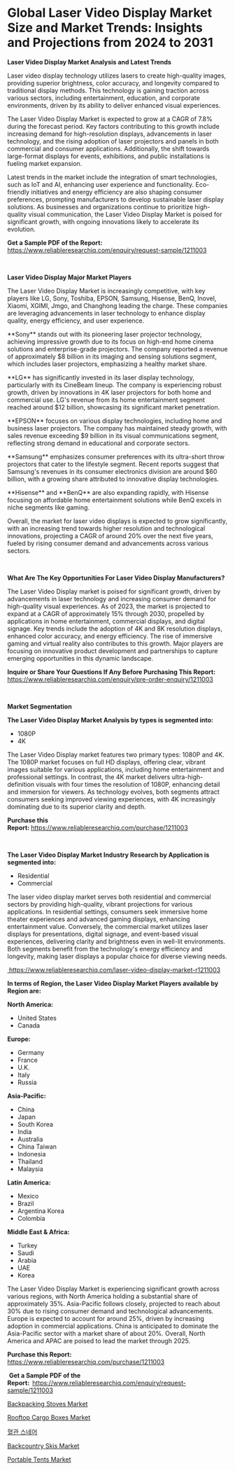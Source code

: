 <p><h1>Global Laser Video Display Market Size and Market Trends: Insights and Projections from 2024 to 2031</h1></p><p><strong>Laser Video Display Market Analysis and Latest Trends</strong></p>
<p><p>Laser video display technology utilizes lasers to create high-quality images, providing superior brightness, color accuracy, and longevity compared to traditional display methods. This technology is gaining traction across various sectors, including entertainment, education, and corporate environments, driven by its ability to deliver enhanced visual experiences.</p><p>The Laser Video Display Market is expected to grow at a CAGR of 7.8% during the forecast period. Key factors contributing to this growth include increasing demand for high-resolution displays, advancements in laser technology, and the rising adoption of laser projectors and panels in both commercial and consumer applications. Additionally, the shift towards large-format displays for events, exhibitions, and public installations is fueling market expansion.</p><p>Latest trends in the market include the integration of smart technologies, such as IoT and AI, enhancing user experience and functionality. Eco-friendly initiatives and energy efficiency are also shaping consumer preferences, prompting manufacturers to develop sustainable laser display solutions. As businesses and organizations continue to prioritize high-quality visual communication, the Laser Video Display Market is poised for significant growth, with ongoing innovations likely to accelerate its evolution.</p></p>
<p><strong>Get a Sample PDF of the Report:&nbsp;</strong> <a href="https://www.reliableresearchiq.com/enquiry/request-sample/1211003?utm_campaign=1102&utm_medium=2&utm_source=Github&utm_content=ia&utm_term=05102024&utm_id=laser-video-display">https://www.reliableresearchiq.com/enquiry/request-sample/1211003</a></p>
<p>&nbsp;</p>
<p><strong>Laser Video Display Major Market Players</strong></p>
<p><p>The Laser Video Display Market is increasingly competitive, with key players like LG, Sony, Toshiba, EPSON, Samsung, Hisense, BenQ, Inovel, Xiaomi, XGIMI, Jmgo, and Changhong leading the charge. These companies are leveraging advancements in laser technology to enhance display quality, energy efficiency, and user experience.</p><p>**Sony** stands out with its pioneering laser projector technology, achieving impressive growth due to its focus on high-end home cinema solutions and enterprise-grade projectors. The company reported a revenue of approximately $8 billion in its imaging and sensing solutions segment, which includes laser projectors, emphasizing a healthy market share.</p><p>**LG** has significantly invested in its laser display technology, particularly with its CineBeam lineup. The company is experiencing robust growth, driven by innovations in 4K laser projectors for both home and commercial use. LG's revenue from its home entertainment segment reached around $12 billion, showcasing its significant market penetration.</p><p>**EPSON** focuses on various display technologies, including home and business laser projectors. The company has maintained steady growth, with sales revenue exceeding $9 billion in its visual communications segment, reflecting strong demand in educational and corporate sectors.</p><p>**Samsung** emphasizes consumer preferences with its ultra-short throw projectors that cater to the lifestyle segment. Recent reports suggest that Samsung's revenues in its consumer electronics division are around $60 billion, with a growing share attributed to innovative display technologies.</p><p>**Hisense** and **BenQ** are also expanding rapidly, with Hisense focusing on affordable home entertainment solutions while BenQ excels in niche segments like gaming.</p><p>Overall, the market for laser video displays is expected to grow significantly, with an increasing trend towards higher resolution and technological innovations, projecting a CAGR of around 20% over the next five years, fueled by rising consumer demand and advancements across various sectors.</p></p>
<p>&nbsp;</p>
<p><strong>What Are The Key Opportunities For Laser Video Display Manufacturers?</strong></p>
<p><p>The Laser Video Display market is poised for significant growth, driven by advancements in laser technology and increasing consumer demand for high-quality visual experiences. As of 2023, the market is projected to expand at a CAGR of approximately 15% through 2030, propelled by applications in home entertainment, commercial displays, and digital signage. Key trends include the adoption of 4K and 8K resolution displays, enhanced color accuracy, and energy efficiency. The rise of immersive gaming and virtual reality also contributes to this growth. Major players are focusing on innovative product development and partnerships to capture emerging opportunities in this dynamic landscape.</p></p>
<p><strong>Inquire or Share Your Questions If Any Before Purchasing This Report:</strong> <a href="https://www.reliableresearchiq.com/enquiry/pre-order-enquiry/1211003?utm_campaign=1102&utm_medium=2&utm_source=Github&utm_content=ia&utm_term=05102024&utm_id=laser-video-display">https://www.reliableresearchiq.com/enquiry/pre-order-enquiry/1211003</a></p>
<p>&nbsp;</p>
<p><strong>Market Segmentation</strong></p>
<p><strong>The Laser Video Display Market Analysis by types is segmented into:</strong></p>
<p><ul><li>1080P</li><li>4K</li></ul></p>
<p><p>The Laser Video Display market features two primary types: 1080P and 4K. The 1080P market focuses on full HD displays, offering clear, vibrant images suitable for various applications, including home entertainment and professional settings. In contrast, the 4K market delivers ultra-high-definition visuals with four times the resolution of 1080P, enhancing detail and immersion for viewers. As technology evolves, both segments attract consumers seeking improved viewing experiences, with 4K increasingly dominating due to its superior clarity and depth.</p></p>
<p><strong>Purchase this Report:&nbsp;</strong><a href="https://www.reliableresearchiq.com/purchase/1211003?utm_campaign=1102&utm_medium=2&utm_source=Github&utm_content=ia&utm_term=05102024&utm_id=laser-video-display">https://www.reliableresearchiq.com/purchase/1211003</a></p>
<p>&nbsp;</p>
<p><strong>The Laser Video Display Market Industry Research by Application is segmented into:</strong></p>
<p><ul><li>Residential</li><li>Commercial</li></ul></p>
<p><p>The laser video display market serves both residential and commercial sectors by providing high-quality, vibrant projections for various applications. In residential settings, consumers seek immersive home theater experiences and advanced gaming displays, enhancing entertainment value. Conversely, the commercial market utilizes laser displays for presentations, digital signage, and event-based visual experiences, delivering clarity and brightness even in well-lit environments. Both segments benefit from the technology's energy efficiency and longevity, making laser displays a popular choice for diverse viewing needs.</p></p>
<p><a href="https://www.reliableresearchiq.com/laser-video-display-market-r1211003?utm_campaign=1102&utm_medium=2&utm_source=Github&utm_content=ia&utm_term=05102024&utm_id=laser-video-display">&nbsp;https://www.reliableresearchiq.com/laser-video-display-market-r1211003</a></p>
<p><strong>In terms of Region, the Laser Video Display Market Players available by Region are:</strong></p>
<p>
    <p> <strong> North America: </strong>
        <ul>
            <li>United States</li>
            <li>Canada</li>
        </ul>
        </p> 
    <p> <strong> Europe: </strong>
        <ul>
            <li>Germany</li>
            <li>France</li>
            <li>U.K.</li>
            <li>Italy</li>
            <li>Russia</li>
        </ul>
        </p> 
    <p> <strong> Asia-Pacific: </strong>
        <ul>
            <li>China</li>
            <li>Japan</li>
            <li>South Korea</li>
            <li>India</li>
            <li>Australia</li>
            <li>China Taiwan</li>
            <li>Indonesia</li>
            <li>Thailand</li>
            <li>Malaysia</li>
        </ul>
        </p> 
    <p> <strong> Latin America: </strong>
        <ul>
            <li>Mexico</li>
            <li>Brazil</li>
            <li>Argentina Korea</li>
            <li>Colombia</li>
        </ul>
        </p> 
    <p> <strong> Middle East & Africa: </strong>
        <ul>
            <li>Turkey</li>
            <li>Saudi</li>
            <li>Arabia</li>
            <li>UAE</li>
            <li>Korea</li>
        </ul>
    </p>
    </p>
<p><p>The Laser Video Display Market is experiencing significant growth across various regions, with North America holding a substantial share of approximately 35%. Asia-Pacific follows closely, projected to reach about 30% due to rising consumer demand and technological advancements. Europe is expected to account for around 25%, driven by increasing adoption in commercial applications. China is anticipated to dominate the Asia-Pacific sector with a market share of about 20%. Overall, North America and APAC are poised to lead the market through 2025.</p></p>
<p><strong>Purchase this Report: </strong><a href="https://www.reliableresearchiq.com/purchase/1211003?utm_campaign=1102&utm_medium=2&utm_source=Github&utm_content=ia&utm_term=05102024&utm_id=laser-video-display">https://www.reliableresearchiq.com/purchase/1211003</a></p>
<p>&nbsp;<strong>Get a Sample PDF of the Report:&nbsp;&nbsp;</strong><a href="https://www.reliableresearchiq.com/enquiry/request-sample/1211003?utm_campaign=1102&utm_medium=2&utm_source=Github&utm_content=ia&utm_term=05102024&utm_id=laser-video-display">https://www.reliableresearchiq.com/enquiry/request-sample/1211003</a></p>
<p><strong></strong></p>
<p><p><a href="https://www.linkedin.com/pulse/opportunities-challenges-backpacking-stoves-market-strategic-zmjze?utm_campaign=1102&utm_medium=2&utm_source=Github&utm_content=ia&utm_term=05102024&utm_id=laser-video-display">Backpacking Stoves Market</a></p><p><a href="https://www.linkedin.com/pulse/global-rooftop-cargo-boxes-market-focus-application-end-use-o71me?utm_campaign=1102&utm_medium=2&utm_source=Github&utm_content=ia&utm_term=05102024&utm_id=laser-video-display">Rooftop Cargo Boxes Market</a></p><p><a href="https://github.com/laholand/Market-Research-Report-List-6/blob/main/441358016794.md?utm_campaign=1102&utm_medium=2&utm_source=Github&utm_content=ia&utm_term=05102024&utm_id=laser-video-display">혈관 스네어</a></p><p><a href="https://www.linkedin.com/pulse/backcountry-skis-market-indicators-size-regional-breakdown-cul3e?utm_campaign=1102&utm_medium=2&utm_source=Github&utm_content=ia&utm_term=05102024&utm_id=laser-video-display">Backcountry Skis Market</a></p><p><a href="https://www.linkedin.com/pulse/portable-tents-market-growth-outlook-from-2024-2031-projecting-sf4ge?utm_campaign=1102&utm_medium=2&utm_source=Github&utm_content=ia&utm_term=05102024&utm_id=laser-video-display">Portable Tents Market</a></p></p>